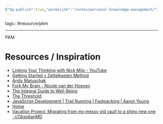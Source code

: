 ```yaml
---
{"dg-publish":true,"permalink":"/notes/personal-knowledge-management/"}
---
```


tags:: #resource/pkm 

---

PKM

# Resources / Inspiration
- [Linking Your Thinking with Nick Milo - YouTube](https://www.youtube.com/@linkingyourthinking)
- [Getting Started • Zettelkasten Method](https://zettelkasten.de/posts/overview/)
- [Andy Matuschak](https://notes.andymatuschak.org/)
- [Fork My Brain - Nicole van der Hoeven](https://notes.nicolevanderhoeven.com/Fork+My+Brain)
- [The Integral Guide to Well-Being](https://integralguide.com/About)
- [The Threshold](https://hermitage.utsob.me/)
- [JavaScript Development | Trail Running | Fastpacking | Aaron Young](https://ajy.co/)
- [Home](https://teresawatts.com/)
- [Vacation Project: Migrating from my messy old vault to a shiny new one : r/ObsidianMD](https://www.reddit.com/r/ObsidianMD/comments/18wmy8z/vacation_project_migrating_from_my_messy_old/)